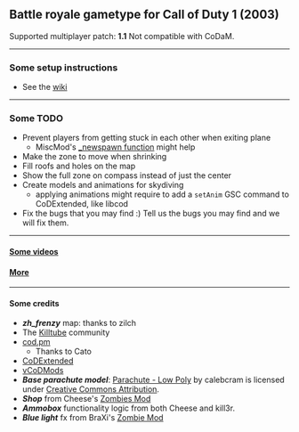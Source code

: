 ## Battle royale gametype for Call of Duty 1 (2003)
Supported multiplayer patch: **1.1**
Not compatible with CoDaM.
___
### Some setup instructions
- See the [wiki](https://github.com/coyoteclan/cod1-battleroyale/wiki)

___
### Some TODO
- Prevent players from getting stuck in each other when exiting plane
  - MiscMod's [_newspawn function](https://github.com/cato-a/CoDaM_MiscMod/blob/4db1d420b87b766eb9bffb352a7d9c13eaa0c851/___CoDaM_MiscMod/codam/_mm_mmm.gsc#L379) might help
- Make the zone to move when shrinking
- Fill roofs and holes on the map
- Show the full zone on compass instead of just the center
- Create models and animations for skydiving
  - applying animations might require to add a `setAnim` GSC command to CoDExtended, like libcod
- Fix the bugs that you may find :)
Tell us the bugs you may find and we will fix them.
___
#### [Some videos](https://www.youtube.com/playlist?list=PLTiI1XPSd-uVS_saGvqfgk7hgguxHc1Y0)
#### [More](https://coyote.rf.gd/battleroyale)
___
#### Some credits
- ***zh_frenzy*** map: thanks to zilch
- The [Killtube](https://www.killtube.org/) community
- [cod.pm](https://cod.pm/)
  - Thanks to Cato
- [CoDExtended](https://github.com/xtnded/codextended)
- [vCoDMods](https://www.vcodmods.com/)
- ***Base parachute model***: [Parachute - Low Poly](https://skfb.ly/ootAq) by calebcram is licensed under [Creative Commons Attribution](http://creativecommons.org/licenses/by/4.0/).
- ***Shop*** from Cheese's [Zombies Mod](https://github.com/thecheeseman/zombies_v5_r13)
- ***Ammobox*** functionality logic from both Cheese and kill3r.
- ***Blue light*** fx from BraXi's [Zombie Mod](https://github.com/BraXi/CoD1_Zombies_1.2_Mod)
